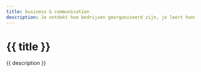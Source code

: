 ```yaml
---
title: business & communication
description: Je ontdekt hoe bedrijven georganiseerd zijn, je leert handleidingen schrijven en je krijgt een dieper inzicht in marketing en bedrijfscommunicatie. Je leert pitchen voor klanten en samenwerken in team. In het laatste semester geven we je bovendien alle kennis mee die je nodig hebt om als zelfstandige IT’er aan de slag te gaan.
---
```


# {{ title }}

{{ description }}